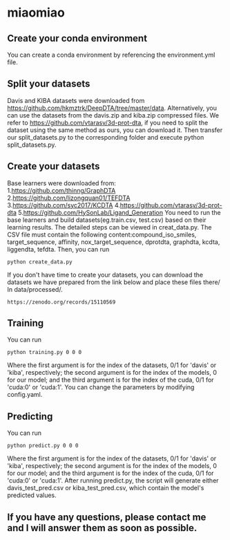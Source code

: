# miaomiao
## Create your conda environment
You can create a conda environment by referencing the environment.yml file.
## Split your datasets
Davis and KIBA datasets were downloaded from https://github.com/hkmztrk/DeepDTA/tree/master/data. Alternatively, you can use the datasets from the davis.zip and kiba.zip compressed files. We refer to https://github.com/vtarasv/3d-prot-dta, if you need to split the dataset using the same method as ours, you can download it. Then transfer our split_datasets.py to the corresponding folder and execute python split_datasets.py.
## Create your datasets
Base learners were downloaded from:
1.https://github.com/thinng/GraphDTA
2.https://github.com/lizongquan01/TEFDTA
3.https://github.com/syc2017/KCDTA
4.https://github.com/vtarasv/3d-prot-dta
5.https://github.com/HySonLab/Ligand_Generation
You need to run the base learners and build datasets(eg.train.csv, test.csv) based on their learning results. The detailed steps can be viewed in creat_data.py.
The CSV file must contain the following content:compound_iso_smiles, target_sequence, affinity, nox_target_sequence, dprotdta, graphdta, kcdta, liggendta, tefdta.
Then, you can run
```
python create_data.py
```
If you don't have time to create your datasets, you can download the datasets we have prepared from the link below and place these files there/ In data/processed/.
```
https://zenodo.org/records/15110569
```
## Training
You can run
```
python training.py 0 0 0
```
Where the first argument is for the index of the datasets, 0/1 for 'davis' or 'kiba', respectively; the second argument is for the index of the models, 0 for our model; and the third argument is for the index of the cuda, 0/1 for 'cuda:0' or 'cuda:1'.
You can change the parameters by modifying config.yaml. 
## Predicting
You can run
```
python predict.py 0 0 0
```
Where the first argument is for the index of the datasets, 0/1 for 'davis' or 'kiba', respectively; the second argument is for the index of the models, 0 for our model; and the third argument is for the index of the cuda, 0/1 for 'cuda:0' or 'cuda:1'. After running predict.py, the script will generate either davis_test_pred.csv or kiba_test_pred.csv, which contain the model's predicted values.
## If you have any questions, please contact me and I will answer them as soon as possible.
